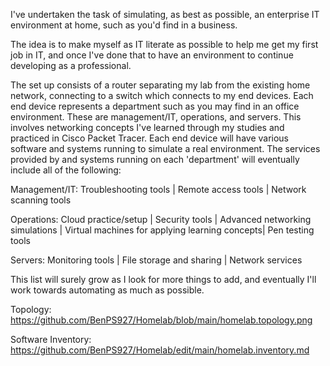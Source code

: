 I've undertaken the task of simulating, as best as possible, an enterprise IT environment at home, such as you'd find in a business.

The idea is to make myself as IT literate as possible to help me get my first job in IT, and once I've done that to have an environment to continue developing as a professional.

The set up consists of a router separating my lab from the existing home network, connecting to a switch which connects to my end devices. Each end device represents a department such as you may find in an office environment. These are management/IT, operations, and servers. This involves networking concepts I've learned through my studies and practiced in Cisco Packet Tracer. Each end device will have various software and systems running to simulate a real environment. The services provided by and systems running on each 'department' will eventually include all of the following:

Management/IT: Troubleshooting tools | Remote access tools | Network scanning tools

Operations: Cloud practice/setup | Security tools | Advanced networking simulations | Virtual machines for applying learning concepts| Pen testing tools

Servers: Monitoring tools | File storage and sharing | Network services

This list will surely grow as I look for more things to add, and eventually I'll work towards automating as much as possible.

Topology: https://github.com/BenPS927/Homelab/blob/main/homelab.topology.png

Software Inventory: https://github.com/BenPS927/Homelab/edit/main/homelab.inventory.md
